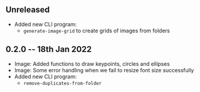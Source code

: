 
## Unreleased
- Added new CLI program:
  - `generate-image-grid` to create grids of images from folders


## 0.2.0 -- 18th Jan 2022
* Image: Added functions to draw keypoints, circles and ellipses
* Image: Some error handling when we fail to resize font size successfully
* Added new CLI program:
  - `remove-duplicates-from-folder`
